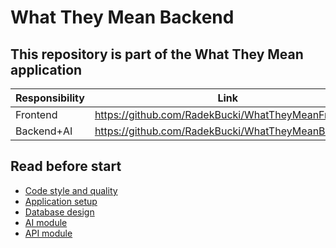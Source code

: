 # What They Mean Backend

## This repository is part of the What They Mean application
| Responsibility                      | Link                                               |
|-------------------------------------|----------------------------------------------------|
| Frontend                            | https://github.com/RadekBucki/WhatTheyMeanFrontend |
| Backend+AI                          | https://github.com/RadekBucki/WhatTheyMeanBackend  |

## Read before start
- [Code style and quality](docs/CODE.md)
- [Application setup](docs/SETUP.md)
- [Database design](docs/DATA_LAYER.md)
- [AI module](docs/AI.md)
- [API module](docs/API.md)